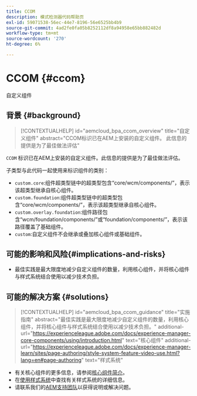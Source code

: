 ```yaml
---
title: CCOM
description: 模式检测器代码帮助页
exl-id: 59071538-56ec-44e7-8196-56e6525bb4b9
source-git-commit: 4ad2fe0fa05b8252112df8a94958e65bb882482d
workflow-type: tm+mt
source-wordcount: '270'
ht-degree: 6%

---
```


# CCOM {#ccom}

自定义组件

## 背景 {#background}

>[!CONTEXTUALHELP]
>id="aemcloud_bpa_ccom_overview"
>title="自定义组件"
>abstract="CCOM标识已在AEM上安装的自定义组件。 此信息的提供是为了最佳做法评估"

`CCOM` 标识已在AEM上安装的自定义组件。此信息的提供是为了最佳做法评估。

子类型与此代码一起使用来标识组件的类别：

* `custom.core`:组件超类型链中的超类型包含“core/wcm/components/”，表示该超类型继承自核心组件。
* `custom.foundation`:组件超类型链中的超类型包含“core/wcm/components/”，表示该超类型继承自核心组件。
* `custom.overlay.foundation`:组件路径包含“wcm/foundation/components/”或“foundation/components/”，表示该路径覆盖了基础组件。
* `custom`:自定义组件不会继承或叠加核心组件或基础组件。

## 可能的影响和风险{#implications-and-risks}

* 最佳实践是最大限度地减少自定义组件的数量，利用核心组件，并将核心组件与样式系统结合使用以减少技术负担。

## 可能的解决方案 {#solutions}

>[!CONTEXTUALHELP]
>id="aemcloud_bpa_ccom_guidance"
>title="实施指南"
>abstract="最佳实践是最大限度地减少自定义组件的数量，利用核心组件，并将核心组件与样式系统结合使用以减少技术负担。"
>additional-url="https://experienceleague.adobe.com/docs/experience-manager-core-components/using/introduction.html" text="核心组件"
>additional-url="https://experienceleague.adobe.com/docs/experience-manager-learn/sites/page-authoring/style-system-feature-video-use.html?lang=en#page-authoring" text="样式系统"

* 有关核心组件的更多信息，请参阅[核心组件简介](https://experienceleague.adobe.com/docs/experience-manager-core-components/using/introduction.html?lang=zh-Hans)。
* 在[使用样式系统](https://experienceleague.adobe.com/docs/experience-manager-learn/sites/page-authoring/style-system-feature-video-use.html?lang=en#page-authoring)中查找有关样式系统的详细信息。
* 请联系我们的[AEM支持团队](https://helpx.adobe.com/enterprise/using/support-for-experience-cloud.html)以获得说明或解决问题。
